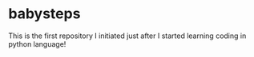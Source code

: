 # babysteps
This is the first repository I initiated just after I started learning coding in python language!
